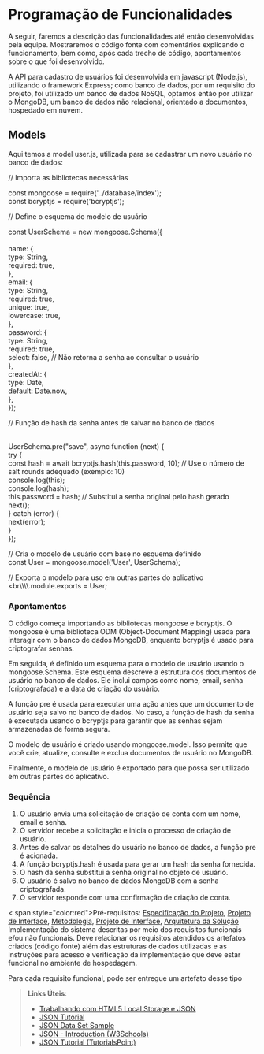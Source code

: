 # Programação de Funcionalidades

A seguir, faremos a descrição das funcionalidades até então desenvolvidas pela equipe. Mostraremos o código fonte com comentários explicando o funcionamento, bem como, após cada trecho de código, apontamentos sobre o que foi desenvolvido.

A API para cadastro de usuários foi desenvolvida em javascript (Node.js), utilizando o framework Express; como banco de dados, por um requisito do projeto, foi utilizado um banco de dados NoSQL, optamos então por utilizar o MongoDB, um banco de dados não relacional, orientado a documentos, hospedado em nuvem.

## Models
Aqui temos a model user.js, utilizada para se cadastrar um novo usuário no banco de dados:

// Importa as bibliotecas necessárias


const mongoose = require('../database/index');<br>
const bcryptjs = require('bcryptjs');

// Define o esquema do modelo de usuário

const UserSchema = new mongoose.Schema({<br>
<br>  name: {
<br>    type: String,
<br>    required: true,
<br>  },
<br>  email: {
    <br>type: String,
    <br>required: true,
    <br>unique: true,
    <br>lowercase: true,
  <br>},
  <br>password: {
    <br>type: String,
    <br>required: true,
    <br>select: false, // Não retorna a senha ao consultar o usuário
  <br>},
  <br>createdAt: {
    <br>type: Date,
    <br>default: Date.now,
  <br>},
<br>});

// Função de hash da senha antes de salvar no banco de dados

<br>UserSchema.pre("save", async function (next) {
  <br>try {
    <br>const hash = await bcryptjs.hash(this.password, 10); // Use o número de salt rounds adequado (exemplo: 10)
    <br>console.log(this);
    <br>console.log(hash);
    <br>this.password = hash; // Substitui a senha original pelo hash gerado
    <br>next();
  <br>} catch (error) {
    <br>next(error);
  <br>}
<br>});

// Cria o modelo de usuário com base no esquema definido
<br>const User = mongoose.model('User', UserSchema);

// Exporta o modelo para uso em outras partes do aplicativo
<br\\\\\\\\.module.exports = User;

### Apontamentos
O código começa importando as bibliotecas mongoose e bcryptjs. O mongoose é uma biblioteca ODM (Object-Document Mapping) usada para interagir com o banco de dados MongoDB, enquanto bcryptjs é usado para criptografar senhas.

Em seguida, é definido um esquema para o modelo de usuário usando o mongoose.Schema. Este esquema descreve a estrutura dos documentos de usuário no banco de dados. Ele inclui campos como nome, email, senha (criptografada) e a data de criação do usuário.

A função pre é usada para executar uma ação antes que um documento de usuário seja salvo no banco de dados. No caso, a função de hash da senha é executada usando o bcryptjs para garantir que as senhas sejam armazenadas de forma segura.

O modelo de usuário é criado usando mongoose.model. Isso permite que você crie, atualize, consulte e exclua documentos de usuário no MongoDB.

Finalmente, o modelo de usuário é exportado para que possa ser utilizado em outras partes do aplicativo.

### Sequência
1. O usuário envia uma solicitação de criação de conta com um nome, email e senha.
2. O servidor recebe a solicitação e inicia o processo de criação de usuário.
3. Antes de salvar os detalhes do usuário no banco de dados, a função pre é acionada.
4. A função bcryptjs.hash é usada para gerar um hash da senha fornecida.
5. O hash da senha substitui a senha original no objeto de usuário.
6. O usuário é salvo no banco de dados MongoDB com a senha criptografada.
7. O servidor responde com uma confirmação de criação de conta.










<  span style="color:red">Pré-requisitos: <a href="2-Especificação do Projeto.md"> Especificação do Projeto</a></span>, <a href="3-Projeto de Interface.md"> Projeto de Interface</a>, <a href="4-Metodologia.md"> Metodologia</a>, <a href="3-Projeto de Interface.md"> Projeto de Interface</a>, <a href="5-Arquitetura da Solução.md"> Arquitetura da Solução</a>
Implementação do sistema descritas por meio dos requisitos funcionais e/ou não funcionais. Deve relacionar os requisitos atendidos os artefatos criados (código fonte) além das estruturas de dados utilizadas e as instruções para acesso e verificação da implementação que deve estar funcional no ambiente de hospedagem.

Para cada requisito funcional, pode ser entregue um artefato desse tipo

> **Links Úteis**:
>
> - [Trabalhando com HTML5 Local Storage e JSON](https://www.devmedia.com.br/trabalhando-com-html5-local-storage-e-json/29045)
> - [JSON Tutorial](https://www.w3resource.com/JSON)
> - [JSON Data Set Sample](https://opensource.adobe.com/Spry/samples/data_region/JSONDataSetSample.html)
> - [JSON - Introduction (W3Schools)](https://www.w3schools.com/js/js_json_intro.asp)
> - [JSON Tutorial (TutorialsPoint)](https://www.tutorialspoint.com/json/index.htm)
